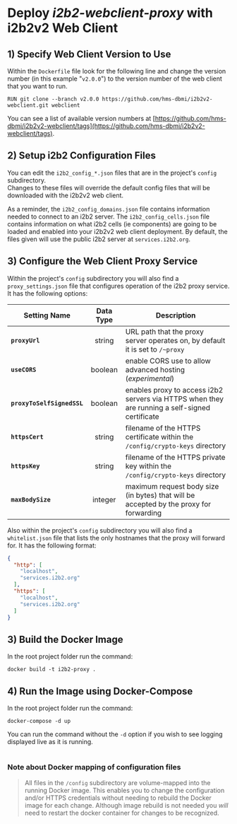 # Deploy *i2b2-webclient-proxy* with i2b2v2 Web Client

## 1) Specify Web Client Version to Use

 Within the `Dockerfile` file look for the following line and change the version number 
 (in this example "`v2.0.0`") to the version number of the web client that you want to run.
 
 ```
 RUN git clone --branch v2.0.0 https://github.com/hms-dbmi/i2b2v2-webclient.git webclient
 ```
 
 You can see a list of available version numbers at [https://github.com/hms-dbmi/i2b2v2-webclient/tags](https://github.com/hms-dbmi/i2b2v2-webclient/tags).

## 2) Setup i2b2 Configuration Files

 You can edit the `i2b2_config_*.json` files that are in the project's `config` subdirectory.  
 Changes to these files will override the default config files that will be downloaded with the i2b2v2 web client.
 
 As a reminder, the `i2b2_config_domains.json` file contains information needed to connect to an i2b2 server.
 The `i2b2_config_cells.json` file contains information on what i2b2 cells (ie components) are going to be loaded 
 and enabled into your i2b2v2 web client deployment. By default, the files given will use the public i2b2 server at `services.i2b2.org`.

## 3) Configure the Web Client Proxy Service 

 Within the project's `config` subdirectory you will also find a `proxy_settings.json` file that configures operation of the i2b2 proxy service.
 It has the following options:
 
  | Setting Name | Data Type | Description |
  | ------------ |:---------:| ----------- |
  | **`proxyUrl`** | string | URL path that the proxy server operates on, by default it is set to `/~proxy` |  
  | **`useCORS`** | boolean | enable CORS use to allow advanced hosting (_experimental_) |
  | **`proxyToSelfSignedSSL`** | boolean | enables proxy to access i2b2 servers via HTTPS when they are running a self-signed certificate |
  | **`httpsCert`** | string | filename of the HTTPS certificate within the `/config/crypto-keys` directory |
  | **`httpsKey`** | string | filename of the HTTPS private key within the `/config/crypto-keys` directory  |
  | **`maxBodySize`** | integer | maximum request body size (in bytes) that will be accepted by the proxy for forwarding |

Also within the project's `config` subdirectory you will also find a `whitelist.json` file that lists the only hostnames that the proxy will forward for.
It has the following format:
```json
{
  "http": [
    "localhost",
    "services.i2b2.org"
  ],
  "https": [
    "localhost",
    "services.i2b2.org"
  ]
}
```
  
  
## 3) Build the Docker Image

 In the root project folder run the command: 
 ```
 docker build -t i2b2-proxy .
 ```

## 4) Run the Image using Docker-Compose

 In the root project folder run the command:
 ```
 docker-compose -d up
 ```  
 You can run the command without the `-d` option if you wish to see logging displayed live as it is running.
 
#

### Note about Docker mapping of configuration files
> All files in the `/config` subdirectory are volume-mapped into the running Docker image.
> This enables you to change the configuration and/or HTTPS credentials without needing to rebuild the Docker image for each change.
> Although image rebuild is not needed you _will_ need to restart the docker container for changes to be recognized. 
